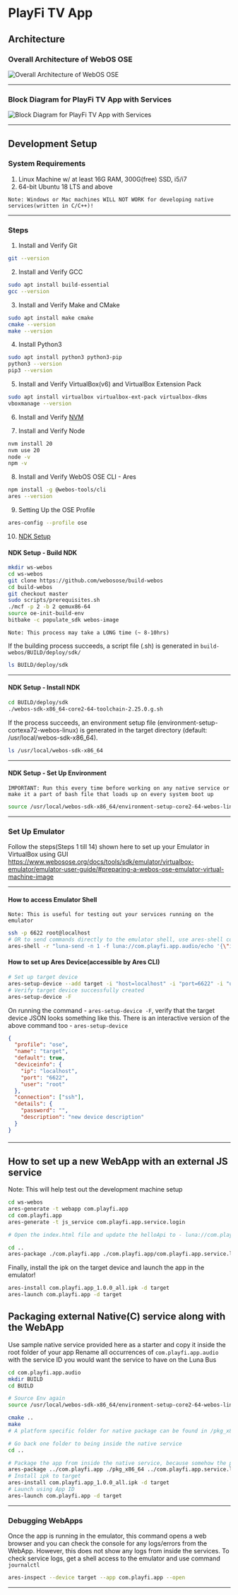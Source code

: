 # PlayFi TV App

## Architecture

### Overall Architecture of WebOS OSE

![Overall Architecture of WebOS OSE](https://www.webosose.org/images/docs/guides/core-topics/architecture/webos-ose-architecture-20221202.png)

---

### Block Diagram for PlayFi TV App with Services

![Block Diagram for PlayFi TV App with Services](/playfi-arch.png)

---

## Development Setup

### System Requirements

1. Linux Machine w/ at least 16G RAM, 300G(free) SSD, i5/i7
2. 64-bit Ubuntu 18 LTS and above

`Note: Windows or Mac machines WILL NOT WORK for developing native services(written in C/C++)!`

---

### Steps

1. Install and Verify Git

```sh
git --version
```

2. Install and Verify GCC

```sh
sudo apt install build-essential
gcc --version
```

3. Install and Verify Make and CMake

```sh
sudo apt install make cmake
cmake --version
make --version
```

4. Install Python3

```sh
sudo apt install python3 python3-pip
python3 --version
pip3 --version
```

5. Install and Verify VirtualBox(v6) and VirtualBox Extension Pack

```sh
sudo apt install virtualbox virtualbox-ext-pack virtualbox-dkms
vboxmanage --version
```

6. Install and Verify [NVM](https://github.com/nvm-sh/nvm?tab=readme-ov-file#installing-and-updating)

7. Install and Verify Node

```sh
nvm install 20
nvm use 20
node -v
npm -v
```

8. Install and Verify WebOS OSE CLI - Ares

```sh
npm install -g @webos-tools/cli
ares --version
```

9. Setting Up the OSE Profile

```sh
ares-config --profile ose
```

10. [NDK Setup](https://www.webosose.org/docs/guides/setup/setting-up-native-development-kit/)

#### NDK Setup - Build NDK

```sh
mkdir ws-webos
cd ws-webos
git clone https://github.com/webosose/build-webos
cd build-webos
git checkout master
sudo scripts/prerequisites.sh
./mcf -p 2 -b 2 qemux86-64
source oe-init-build-env
bitbake -c populate_sdk webos-image
```

`Note: This process may take a LONG time (~ 8-10hrs)`

If the building process succeeds, a script file (.sh) is generated in `build-webos/BUILD/deploy/sdk/`

```sh
ls BUILD/deploy/sdk
```

---

#### NDK Setup - Install NDK

```sh
cd BUILD/deploy/sdk
./webos-sdk-x86_64-core2-64-toolchain-2.25.0.g.sh
```

If the process succeeds, an environment setup file (environment-setup-cortexa72-webos-linux) is generated in the target directory (default: /usr/local/webos-sdk-x86_64).

```sh
ls /usr/local/webos-sdk-x86_64
```

---

#### NDK Setup - Set Up Environment

`IMPORTANT: Run this every time before working on any native service or make it a part of bash file that loads up on every system boot up`

```sh
source /usr/local/webos-sdk-x86_64/environment-setup-core2-64-webos-linux
```

---

### Set Up Emulator

Follow the steps(Steps 1 till 14) shown here to set up your Emulator in VirtualBox using GUI
https://www.webosose.org/docs/tools/sdk/emulator/virtualbox-emulator/emulator-user-guide/#preparing-a-webos-ose-emulator-virtual-machine-image

---

#### How to access Emulator Shell

`Note: This is useful for testing out your services running on the emulator`

```sh
ssh -p 6622 root@localhost
# OR to send commands directly to the emulator shell, use ares-shell command like below
ares-shell -r "luna-send -n 1 -f luna://com.playfi.app.audio/echo '{\"input\":\"webOS\"}'" -d target
```

#### How to set up Ares Device(accessible by Ares CLI)

```sh
# Set up target device
ares-setup-device --add target -i "host=localhost" -i "port=6622" -i "username=root" -i "default=true"
# Verify target device successfully created
ares-setup-device -F
```

On running the command - `ares-setup-device -F`, verify that the target device JSON looks something like this.
There is an interactive version of the above command too - `ares-setup-device`

```json
{
  "profile": "ose",
  "name": "target",
  "default": true,
  "deviceinfo": {
    "ip": "localhost",
    "port": "6622",
    "user": "root"
  },
  "connection": ["ssh"],
  "details": {
    "password": "",
    "description": "new device description"
  }
}
```

####

---

## How to set up a new WebApp with an external JS service

Note: This will help test out the development machine setup

```sh
cd ws-webos
ares-generate -t webapp com.playfi.app
cd com.playfi.app
ares-generate -t js_service com.playfi.app.service.login

# Open the index.html file and update the helloApi to - luna://com.playfi.app.service.login/hello

cd ..
ares-package ./com.playfi.app ./com.playfi.app/com.playfi.app.service.login
```

Finally, install the ipk on the target device and launch the app in the emulator!

```sh
ares-install com.playfi.app_1.0.0_all.ipk -d target
ares-launch com.playfi.app -d target
```

## Packaging external Native(C) service along with the WebApp

Use sample native service provided here as a starter and copy it inside the root folder of your app
Rename all occurrences of `com.playfi.app.audio` with the service ID you would want the service to have on the Luna Bus

```sh
cd com.playfi.app.audio
mkdir BUILD
cd BUILD

# Source Env again
source /usr/local/webos-sdk-x86_64/environment-setup-core2-64-webos-linux

cmake ..
make
# A platform specific folder for native package can be found in /pkg_x86_64

# Go back one folder to being inside the native service
cd ..

# Package the app from inside the native service, because somehow the packaging does not happen correctly if done from anywhere else
ares-package ../com.playfi.app ./pkg_x86_64 ../com.playfi.app.service.login
# Install ipk to target
ares-install com.playfi.app_1.0.0_all.ipk -d target
# Launch using App ID
ares-launch com.playfi.app -d target
```

---

### Debugging WebApps

Once the app is running in the emulator, this command opens a web browser and you can check the console for any logs/errors from the WebApp.
However, this does not show any logs from inside the services. To check service logs, get a shell access to the emulator and use command `journalctl`

```sh
ares-inspect --device target --app com.playfi.app --open
```

---
